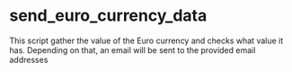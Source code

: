 # send_euro_currency_data
This script gather the value of the Euro currency and checks what value it has. Depending on that, an email will be sent to the provided email addresses
